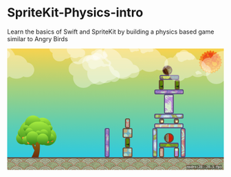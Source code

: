 # SpriteKit-Physics-intro
Learn the basics of Swift and SpriteKit by building a physics based game similar to Angry Birds

![cover image](./cover.png)
